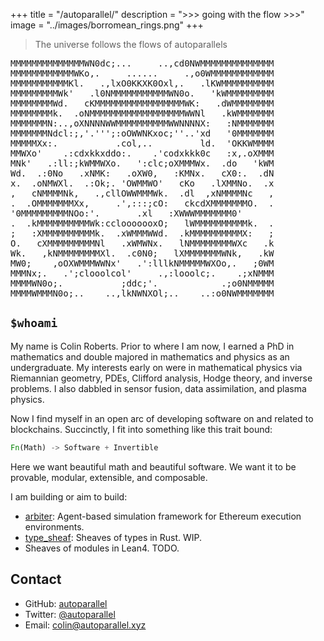 +++
title = "/autoparallel/"
description = ">>> going with the flow >>>"
image = "../images/borromean_rings.png"
+++

> The universe follows the flows of autoparallels

<!-- 
    MMMMMMMMMMMMMMMMMMMMMN0dc,...  ...,cd0NWMMMWMMMMMMMMMMMMMMMM
    MMMMMMMMMMMMMMMMWWXxc,.              .,cxXWMMMMMMMMMMMMMMMMM
    MMMMMMMMMMMMMMMNk:.       ........       .:ONWWMMMMMMMMMMMMM
    MMMMMMMMMMMMMNk;     .,lxOKKXNNNX0kdl,.     ;kNMMMMMMMMMMMMM
    MMMMMMMMMMMMKc.    'o0WMMMMMMMMMMMMMMN0o'    .cKMMMMMMMMMMMM
    MMMMMMMMMMW0;    .dNMWMMMMMMMMMMMMMMMMMMXd.    ;0WMMMMMMMMMM
    MMMMMMMMMWK;    ,0MMMMMMMMMMMMMMMMMMMMMMMW0,    ,KMMMMMMMMMM
    MMMMMMMMMNl    ,KMMMMMMMMMMMMMMMMMMMMMMMMWWK,    lNMMMMMMMMM
    MMMMMMMMMO'.';lOXKKKKXNNWMMMMMMMMMMMWXXKKKKNx.   '0MWWMMMMMM
    MMMMMMMMMKdolc:,.......';co0WWWXOdc;,......o0;   .xMMMMMMMMM
    MMMMMMWKd:.              'lxd:'.           :0;   .dNXWMMMMMM
    MMMWNOc.      .,:clllc::oxc.       .,:clllckO'   .ko.cOWMMMM
    MMWKc.    .;oookNMMMMMW0c.     .;oodKWMMMMWNl    :0:  .cKWMM
    MWk'    .oOd;. .dWMMWWx.    .oxko,. .kWMWMWd.   .k0,    'kWM
    Wx.    :KWNd.   .lXWNd.   .cKWWKc.   .dNWKl.   .dWW0:    .xW
    O.   .oNMWWNx.    'd0d'  .oNMMWWNd.   .k0;    .xNMWWNo.   .O
    :    cNMMMMMW0:.    .coookNMMMMMMNl    :0:  .:OWMMMMMNc    :
    .   .OMMMMMMMMNk:.     .';cloooolkO'   .ko.:kWMMMMMMMMO.   .
    .   ,KMMMMMMMMMMW0o;.            :0:   .xXKNMMMMMMMMMMK,    
    .   ,KMMMMMMMMMMMMMKdll:,........l0;   .xMMWMMMMMMMMMMK,   .
    '   .xMMMMMMMMMMMMMO,.;:lkKK00000Nk.   .OMMMMMMMMMMMMWx.   '
    l    ,KMMMMMMMMMMMMNc    ;KMMMMMMK;    cNMMMMMMMMMMMMK;    l
    K;    ;KMMMMMMMMMMMM0,    :KMMMMK:    ,0MMMMMMMMMMWMK;    ;K
    M0,    'xNMMMMMMMMMMMO'    'xNMK;    'OMMMMMMMMMMMNx'    ,0W
    MMKc.    ,dKWMMMMMMMMWK:     ,codl;.cKWMMMMMMMMWKd,     :KMM
    MMMNk,     .;lx0KNNWNNK0d'      .;lokKNNNNNK0xl;.     ,kNMMM
    MMMMMNk:.       ..'''...;do;.       ...''''.       .;kNMMMMM
    MMMMMWMWKdc'.            .cO0dl:'.             .':dKWMMMMMMM
    MMMMMMMMMMWXOo;..     ..;okXWMMWXko;..     .';lOXMMMMMMMMMMM -->



<pre class="colored-paragraph">
MMMMMMMMMMMMMMWN0dc;...&nbsp;&nbsp;&nbsp;&nbsp;&nbsp;..,cd0NWMMMMMMMMMMMMMM
MMMMMMMMMMMMWKo,.&nbsp;&nbsp;&nbsp;&nbsp;&nbsp;......&nbsp;&nbsp;&nbsp;&nbsp;&nbsp;.,o0WMMMMMMMMMMMM
MMMMMMMMMMMKl.&nbsp;&nbsp;&nbsp;.,lxO0KKXK0Oxl,.&nbsp;&nbsp;&nbsp;.lKWMMMMMMMMMM
MMMMMMMMMWk'&nbsp;&nbsp;&nbsp;.l0NMMMMMMMMMMMWN0o.&nbsp;&nbsp;&nbsp;'kWMMMMMMMMM
MMMMMMMMWd.&nbsp;&nbsp;&nbsp;cKMMMMMMMMMMMMMMMMMWK:&nbsp;&nbsp;&nbsp;.dWMMMMMMMM
MMMMMMMMk.&nbsp;&nbsp;.oNMMMMMMMMMMMMMMMMMMWWNl&nbsp;&nbsp;&nbsp;.kWMMMMMMM
MMMMMMMN:..,oXNNNNWWMMMMMMMMMMWWNNNNX:&nbsp;&nbsp;&nbsp;:NMMMMMMM
MMMMMMMNdcl:;,'.''';:oOWWNKxoc;''..'xd&nbsp;&nbsp;&nbsp;'0MMMMMMM
MMMMMXx:.&nbsp;&nbsp;&nbsp;&nbsp;&nbsp;&nbsp;&nbsp;&nbsp;&nbsp;&nbsp;&nbsp;.col,..&nbsp;&nbsp;&nbsp;&nbsp;&nbsp;&nbsp;&nbsp;&nbsp;&nbsp;ld.&nbsp;&nbsp;'OKKWMMMM
MMWXo'&nbsp;&nbsp;&nbsp;&nbsp;.:cdxkkxddo:.&nbsp;&nbsp;&nbsp;&nbsp;.'codxkkk0c&nbsp;&nbsp;&nbsp;:x,.oXMMM
MNk'&nbsp;&nbsp;&nbsp;.:ll:;kWMMWXo.&nbsp;&nbsp;&nbsp;':clc;oXMMMWx.&nbsp;&nbsp;.do&nbsp;&nbsp;&nbsp;'kWM
Wd.&nbsp;&nbsp;.:0No&nbsp;&nbsp;&nbsp;.xNMK:&nbsp;&nbsp;&nbsp;.oXW0,&nbsp;&nbsp;&nbsp;:KMNx.&nbsp;&nbsp;&nbsp;cX0:.&nbsp;&nbsp;.dN
x.&nbsp;&nbsp;.oNMWXl.&nbsp;&nbsp;.:Ok;.&nbsp;'OWMMWO'&nbsp;&nbsp;&nbsp;cKo&nbsp;&nbsp;&nbsp;.lXMMNo.&nbsp;&nbsp;.x
,&nbsp;&nbsp;&nbsp;cNMMMMNk,&nbsp;&nbsp;&nbsp;.,cllOWWMMMWk.&nbsp;&nbsp;.dl&nbsp;&nbsp;,xNMMMMNc&nbsp;&nbsp;&nbsp;,
.&nbsp;&nbsp;.OMMMMMMMXx,&nbsp;&nbsp;&nbsp;&nbsp;&nbsp;.',:::;cO:&nbsp;&nbsp;&nbsp;ckcdXMMMMMMMO.&nbsp;&nbsp;.
'0MMMMMMMMMNOo:'.&nbsp;&nbsp;&nbsp;&nbsp;&nbsp;&nbsp;&nbsp;.xl&nbsp;&nbsp;&nbsp;:XWWWMMMMMMM0'   
.&nbsp;&nbsp;.kMMMMMMMMMMWk:cclooooooxO;&nbsp;&nbsp;&nbsp;lWMMMMMMMMMMk.&nbsp;&nbsp;.
;&nbsp;&nbsp;&nbsp;:XMMMMMMMMMMk.&nbsp;&nbsp;.xWMMMWWd.&nbsp;&nbsp;.kMMMMMMMMMMX:&nbsp;&nbsp;&nbsp;;
O.&nbsp;&nbsp;&nbsp;cXMMMMMMMMMNl&nbsp;&nbsp;&nbsp;.xWMWNx.&nbsp;&nbsp;&nbsp;lNMMMMMMMMWXc&nbsp;&nbsp;&nbsp;.k
Wk.&nbsp;&nbsp;&nbsp;,kNMMMMMMMMXl.&nbsp;&nbsp;.c0N0;&nbsp;&nbsp;&nbsp;lXMMMMMMMWNk,&nbsp;&nbsp;&nbsp;.kW
MW0;&nbsp;&nbsp;&nbsp;&nbsp;,oOXWMMMWWNx'&nbsp;&nbsp;&nbsp;.':lllkNMMMMMWXOo,.&nbsp;&nbsp;&nbsp;;0WM
MMMNx;.&nbsp;&nbsp;&nbsp;.';clooolcol'&nbsp;&nbsp;&nbsp;&nbsp;&nbsp;.,:looolc;.&nbsp;&nbsp;&nbsp;&nbsp;.;xNMMM
MMMMWN0o;.&nbsp;&nbsp;&nbsp;&nbsp;&nbsp;&nbsp;&nbsp;&nbsp;&nbsp;&nbsp;&nbsp;;ddc;'.&nbsp;&nbsp;&nbsp;&nbsp;&nbsp;&nbsp;&nbsp;&nbsp;&nbsp;&nbsp;&nbsp;&nbsp;.;o0NMMMMM
MMMMWMMMN0o;..&nbsp;&nbsp;&nbsp;&nbsp;..,lkNWNXOl;..&nbsp;&nbsp;&nbsp;&nbsp;..:o0NWMMMMMMM
</pre>

## `$whoami`

My name is Colin Roberts.
Prior to where I am now, I earned a PhD in mathematics and double majored in mathematics and physics as an undergraduate.
My interests early on were in mathematical physics via Riemannian geometry, PDEs, Clifford analysis, Hodge theory, and inverse problems.
I also dabbled in sensor fusion, data assimilation, and plasma physics.

Now I find myself in an open arc of developing software on and related to blockchains. 
Succinctly, I fit into something like this trait bound:
```rust
Fn(Math) -> Software + Invertible
```
Here we want beautiful math and beautiful software.
We want it to be provable, modular, extensible, and composable.

I am building or aim to build:
- [arbiter](https://github.com/primitivefinance/arbiter): Agent-based simulation framework for Ethereum execution environments.
- [type_sheaf](https://github.com/Autoparallel/type_sheaf): Sheaves of types in Rust. WIP.
- Sheaves of modules in Lean4. TODO.

## Contact

- GitHub: [autoparallel](https://github.com/Autoparallel)
- Twitter: [@autoparallel](https://twitter.com/autoparallel)
- Email: colin@autoparallel.xyz

